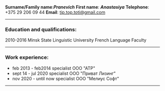 **Surname/Family name**:***Pranevich*** 
**First name**: ***Anastasiya***
**Telephone**: +375 29 206 09 44
**Email**: tip.top.toti@gmail.com
***
### Education and qualifications:
2010-2016
Minsk State Linguistic University 
French Language Faculty
***
### Work experience:
* feb 2013 - feb2014
specialist
ООО "АТР"  
* sept 14 - jul 2020
specialist
ООО "Приват Лизинг"
* nov 2020 - until now
specialist
ООО "Мелиус Софт"
***




